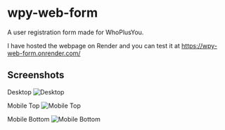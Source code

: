 # wpy-web-form

A user registration form made for WhoPlusYou.

I have hosted the webpage on Render and you can test it at https://wpy-web-form.onrender.com/

## Screenshots

Desktop
![Desktop](https://i.imgur.com/pYN6625.png)

Mobile Top
![Mobile Top](https://i.imgur.com/0yzbRhb.png)

Mobile Bottom
![Mobile Bottom](https://i.imgur.com/j6dCCnk.png)






